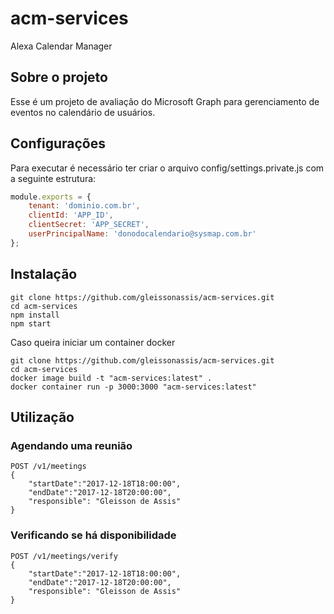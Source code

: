 # acm-services
Alexa Calendar Manager

## Sobre o projeto

Esse é um projeto de avaliação do Microsoft Graph para gerenciamento de eventos no calendário de usuários.

## Configurações
Para executar é necessário ter criar o arquivo config/settings.private.js com a seguinte estrutura:

```javascript
module.exports = {
    tenant: 'dominio.com.br',
    clientId: 'APP_ID',
    clientSecret: 'APP_SECRET',
    userPrincipalName: 'donodocalendario@sysmap.com.br'
};
```

## Instalação
```
git clone https://github.com/gleissonassis/acm-services.git
cd acm-services
npm install
npm start
```

Caso queira iniciar um container docker

```
git clone https://github.com/gleissonassis/acm-services.git
cd acm-services
docker image build -t "acm-services:latest" .
docker container run -p 3000:3000 "acm-services:latest"
```

## Utilização

### Agendando uma reunião

```
POST /v1/meetings
{
	"startDate":"2017-12-18T18:00:00",
	"endDate":"2017-12-18T20:00:00",
	"responsible": "Gleisson de Assis"
}
```

### Verificando se há disponibilidade

```
POST /v1/meetings/verify
{
	"startDate":"2017-12-18T18:00:00",
	"endDate":"2017-12-18T20:00:00",
	"responsible": "Gleisson de Assis"
}
```
